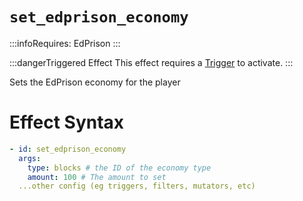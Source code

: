 # `set_edprison_economy`
:::infoRequires:
EdPrison
:::

:::dangerTriggered Effect
This effect requires a [Trigger](https://plugins.auxilor.io/effects/all-triggers) to activate.
:::

Sets the EdPrison economy for the player
# Effect Syntax
```yaml
- id: set_edprison_economy
  args:
    type: blocks # the ID of the economy type
    amount: 100 # The amount to set
  ...other config (eg triggers, filters, mutators, etc)
```
